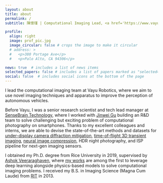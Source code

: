 ```yaml
---
layout: about
title: about
permalink: /
subtitle: 陳懷瑾 | Computational Imaging Lead, <a href='https://www.vayurobotics.com/'>Vayu Robotics</a>

profile:
  align: right
  image: prof_pic.jpg
  image_circular: false # crops the image to make it circular
  # address: >
  #   <p>380 Portage Ave</p>
  #   <p>Palo Alto, CA 94306</p>

news: true  # includes a list of news items
selected_papers: false # includes a list of papers marked as "selected={true}"
social: false  # includes social icons at the bottom of the page
---
```

I lead the computational imaging team at Vayu Robotics, where we aim to use novel imaging techniques and
apparatus to improve the perception of autonomous vehicles. 

Before Vayu, I was a senior research scientist and tech lead manager at [SenseBrain Technology](https://www.sensebrain.ai/), 
where I worked with [Jinwei Gu](https://www.gujinwei.org) building an R&D team to solve challenging but exciting problem
of computational photography on smartphones. Thanks to my excellent colleagues and interns, we are able to devise the state-of-the-art methods 
and datasets for [under-display camera diffraction mitigation](https://jnjaby.github.io/projects/UDC/), 
[time-of-flight 3D transient imaging](https://pages.cs.wisc.edu/~felipe/project-pages/2021-itof2dtof/), [neural image compression](https://github.com/SenseBrain/JPD-SE), 
HDR night photography, and ISP pipeline for next-gen imaging sensors.

I obtained my Ph.D. degree from Rice University in 2019, supervised by [Ashok Veeraraghaven](https://computationalimaging.rice.edu/), 
where [my works](/publications) are among the first to leverage deep learning alongside physics-based models to solve computational imaging problems.
I received my B.S. in Imaging Science (Magna Cum Laude) from [RIT](https://www.cis.rit.edu/) in 2013. 
